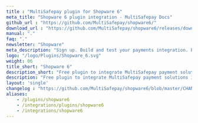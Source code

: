 ```yaml
---
title : "MultiSafepay plugin for Shopware 6"
meta_title: "Shopware 6 plugin integration - MultiSafepay Docs"
github_url : "https://github.com/MultiSafepay/shopware6/"
download_url : "https://github.com/MultiSafepay/shopware6/releases/download/2.4.1/Plugin_Shopware6_2.4.1.zip"
manual: "."
faq: "."
newsletter: "Shopware"
meta_description: "Sign up. Build and test your payments integration. Explore our products and services. Use our API Reference, SDKs, and wrappers. Get support."
logo: "/logo/Plugins/Shopware_6.svg"
weight: 06
title_short: "Shopware 6"
description_short: "Free plugin to integrate MultiSafepay payment solutions into your Shopware 6 webshop "
description: "Free plugin to integrate MultiSafepay payment solutions into your Shopware 6 webshop"
layout: 'single'
changelog : "https://github.com/MultiSafepay/shopware6/blob/master/CHANGELOG.md"
aliases: 
    - /plugins/shopware6
    - /integrations/plugins/shopware6
    - /integrations/shopware6
---
```


